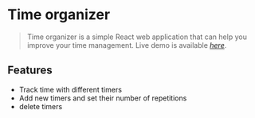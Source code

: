 # Time organizer
> Time organizer is a simple React web application that can help you improve your time management.
> Live demo is available [_here_](https://time-organizer.netlify.app/). 

## Features
- Track time with different timers
- Add new timers and set their number of repetitions
- delete timers
